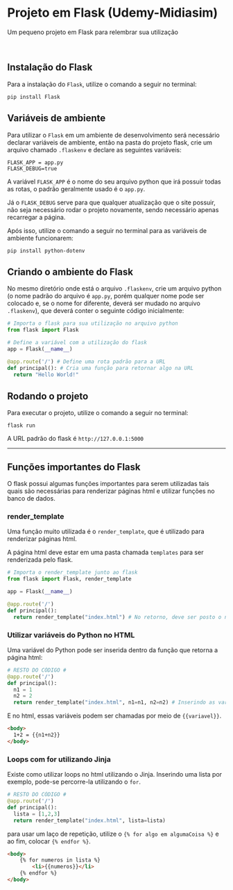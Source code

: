 # Projeto em Flask (Udemy-Midiasim)
Um pequeno projeto em Flask para relembrar sua utilização

<br>

## Instalação do Flask
Para a instalação do `Flask`, utilize o comando a seguir no terminal:
```
pip install Flask
```

## Variáveis de ambiente
Para utilizar o `Flask` em um ambiente de desenvolvimento será necessário declarar variáveis de ambiente, então na pasta do projeto flask, crie um arquivo chamado `.flaskenv` e declare as seguintes variáveis:
```
FLASK_APP = app.py
FLASK_DEBUG=true
```
A variável `FLASK_APP` é o nome do seu arquivo python que irá possuir todas as rotas, o padrão geralmente usado é o `app.py`.

Já o `FLASK_DEBUG` serve para que qualquer atualização que o site possuir, não seja necessário rodar o projeto novamente, sendo necessário apenas recarregar a página.

Após isso, utilize o comando a seguir no terminal para as variáveis de ambiente funcionarem:
```
pip install python-dotenv
```

## Criando o ambiente do Flask
No mesmo diretório onde está o arquivo `.flaskenv`, crie um arquivo python (o nome padrão do arquivo é `app.py`, porém qualquer nome pode ser colocado e, se o nome for diferente, deverá ser mudado no arquivo `.flaskenv`), que deverá conter o seguinte código inicialmente:
~~~python
# Importa o flask para sua utilização no arquivo python
from flask import Flask

# Define a variável com a utilização do flask
app = Flask(__name__)

@app.route('/') # Define uma rota padrão para a URL
def principal(): # Cria uma função para retornar algo na URL
  return "Hello World!"
~~~

## Rodando o projeto
Para executar o projeto, utilize o comando a seguir no terminal:
```
flask run
```
A URL padrão do flask é `http://127.0.0.1:5000`

<hr>

## Funções importantes do Flask
O flask possui algumas funções importantes para serem utilizadas tais quais são necessárias para renderizar páginas html e utilizar funções no banco de dados.

### render_template
Uma função muito utilizada é o `render_template`, que é utilizado para renderizar páginas html.

A página html deve estar em uma pasta chamada `templates` para ser renderizada pelo flask.
~~~python
# Importa o render_template junto ao flask
from flask import Flask, render_template

app = Flask(__name__)

@app.route('/')
def principal():
  return render_template("index.html") # No retorno, deve ser posto o nome do arquivo html
~~~


### Utilizar variáveis do Python no HTML
Uma variável do Python pode ser inserida dentro da função que retorna a página html:
~~~python
# RESTO DO CÓDIGO #
@app.route('/')
def principal():
  n1 = 1
  n2 = 2
  return render_template("index.html", n1=n1, n2=n2) # Inserindo as variáveis no html
~~~
E no html, essas variáveis podem ser chamadas por meio de `{{variavel}}`.
~~~html
<body>
  1+2 = {{n1+n2}}
</body>
~~~

### Loops com for utilizando Jinja
Existe como utilizar loops no html utilizando o Jinja. Inserindo uma lista por exemplo, pode-se percorre-la utilizando o `for`.
~~~python
# RESTO DO CÓDIGO #
@app.route('/')
def principal():
  lista = [1,2,3]
  return render_template("index.html", lista=lista)
~~~
para usar um laço de repetição, utilize o `{% for algo em algumaCoisa %}` e ao fim, colocar `{% endfor %}`.
~~~html
<body>
    {% for numeros in lista %}
        <li>{{numeros}}</li>
    {% endfor %}
</body>
~~~



